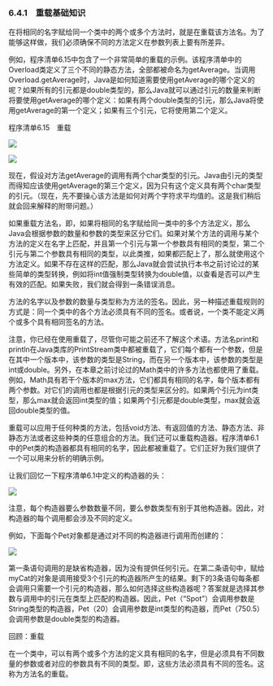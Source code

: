    

### 6.4.1　重载基础知识

在将相同的名字赋给同一个类中的两个或多个方法时，就是在重载该方法名。为了能够这样做，我们必须确保不同的方法定义在参数列表上要有所差异。

例如，程序清单6.15中包含了一个非常简单的重载的示例。该程序清单中的Overload类定义了三个不同的静态方法，全部都被命名为getAverage。当调用Overload.getAverage时，Java是如何知道需要使用getAverage的哪个定义的呢？如果所有的引元都是double类型的，那么Java就可以通过引元的数量来判断将要使用getAverage的哪个定义：如果有两个double类型的引元，那么Java将使用getAverage的第一个定义；如果有三个引元，它将使用第二个定义。

程序清单6.15　重载

![](0-Assets/Epubook/程序员编程语言经典合集（计算机科学丛书5册套装），javapython编程语言含经典教材龙书《编译原理》%20(Bruce%20Eckel%20%20Alfred%20V.%20Aho%20%20Monica%20S.%20Lam%20etc.)%20(Z-Library)/images/image10428.jpeg)

![](0-Assets/Epubook/程序员编程语言经典合集（计算机科学丛书5册套装），javapython编程语言含经典教材龙书《编译原理》%20(Bruce%20Eckel%20%20Alfred%20V.%20Aho%20%20Monica%20S.%20Lam%20etc.)%20(Z-Library)/images/image10429.jpeg)

现在，假设对方法getAverage的调用有两个char类型的引元。Java由引元的类型而得知应该使用getAverage的第三个定义，因为只有这个定义具有两个char类型的引元。（现在，先不要操心该方法是如何对两个字符求平均值的。这是我们稍后就会回来解释的附带问题。）  

如果重载方法名，即，如果将相同的名字赋给同一类中的多个方法定义，那么Java会根据参数的数量和参数的类型来区分它们。如果对某个方法的调用与某个方法的定义在名字上匹配，并且第一个引元与第一个参数具有相同的类型，第二个引元与第二个参数具有相同的类型，以此类推，如果都匹配上了，那么就使用这个方法定义。如果不存在这样的匹配，那么Java就会尝试执行本书之前讨论过的某些简单的类型转换，例如将int值强制类型转换为double值，以查看是否可以产生有效的匹配。如果失败，我们就会得到一条错误消息。

方法的名字以及参数的数量与类型称为方法的签名。因此，另一种描述重载规则的方式是：同一个类中的各个方法必须具有不同的签名。或者说，一个类不能定义两个或多个具有相同签名的方法。

注意，你已经在使用重载了，尽管你可能之前还不了解这个术语。方法名print和println在Java类库的PrintStream类中都被重载了，它们每个都有一个参数，但是在其中一个版本中，该参数的类型是String，而在另一个版本中，该参数的类型是int或double。另外，在本章之前讨论过的Math类中的许多方法也都使用了重载。例如，Math具有若干个版本的max方法，它们都具有相同的名字，每个版本都有两个参数。对它们的调用也都是根据引元的类型来区分的。如果两个引元为int类型，那么max就会返回int类型的值；如果两个引元都是double类型，max就会返回double类型的值。

重载可以应用于任何种类的方法，包括void方法、有返回值的方法、静态方法、非静态方法或者这些种类的任意组合的方法。我们还可以重载构造器。程序清单6.1中的Pet类的构造器都具有相同的名字，因此都被重载了。它们正好为我们提供了一个可以用来分析的明确示例。

让我们回忆一下程序清单6.1中定义的构造器的头：

![](0-Assets/Epubook/程序员编程语言经典合集（计算机科学丛书5册套装），javapython编程语言含经典教材龙书《编译原理》%20(Bruce%20Eckel%20%20Alfred%20V.%20Aho%20%20Monica%20S.%20Lam%20etc.)%20(Z-Library)/images/image10430.jpeg)

注意，每个构造器要么参数数量不同，要么参数类型有别于其他构造器。因此，对构造器的每个调用都会涉及不同的定义。

例如，下面每个Pet对象都是通过对不同的构造器进行调用而创建的：

![](0-Assets/Epubook/程序员编程语言经典合集（计算机科学丛书5册套装），javapython编程语言含经典教材龙书《编译原理》%20(Bruce%20Eckel%20%20Alfred%20V.%20Aho%20%20Monica%20S.%20Lam%20etc.)%20(Z-Library)/images/image10431.jpeg)

第一条语句调用的是缺省构造器，因为没有提供任何引元。在第二条语句中，赋给myCat的对象是调用接受3个引元的构造器所产生的结果。剩下的3条语句每条都会调用只需要一个引元的构造器，那么如何选择这些构造器呢？答案就是选择其参数与调用中的引元在类型上匹配的构造器。因此，Pet（“Spot”）会调用参数是String类型的构造器，Pet（20）会调用参数是int类型的构造器，而Pet（750.5）会调用参数是double类型的构造器。

回顾：重载

在一个类中，可以有两个或多个方法的定义具有相同的名字，但是必须具有不同数量的参数或者对应的参数具有不同的类型。即，这些方法必须具有不同的签名。这称为方法名的重载。